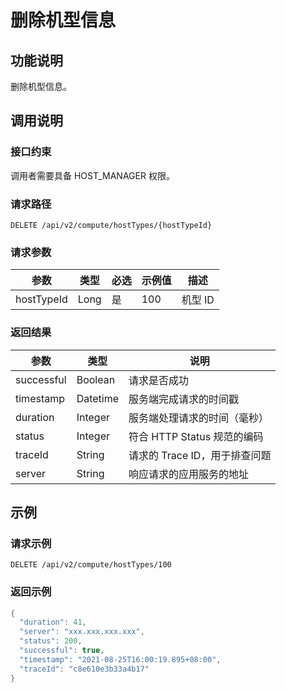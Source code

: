 删除机型信息 
===========================



功能说明 
-------------------------

删除机型信息。

调用说明 
-------------------------

### 接口约束 

调用者需要具备 HOST_MANAGER 权限。

### 请求路径 

`DELETE /api/v2/compute/hostTypes/{hostTypeId}`

### 请求参数 



|     参数     |  类型  | 必选 | 示例值 |  描述   |
|------------|------|----|-----|-------|
| hostTypeId | Long | 是  | 100 | 机型 ID |



### 返回结果 



|     参数     |    类型    |          说明          |
|------------|----------|----------------------|
| successful | Boolean  | 请求是否成功               |
| timestamp  | Datetime | 服务端完成请求的时间戳          |
| duration   | Integer  | 服务端处理请求的时间（毫秒）       |
| status     | Integer  | 符合 HTTP Status 规范的编码 |
| traceId    | String   | 请求的 Trace ID，用于排查问题  |
| server     | String   | 响应请求的应用服务的地址         |



示例 
-----------------------

### 请求示例 

`DELETE /api/v2/compute/hostTypes/100`

### 返回示例 

```java
{
  "duration": 41,
  "server": "xxx.xxx.xxx.xxx",
  "status": 200,
  "successful": true,
  "timestamp": "2021-08-25T16:00:19.895+08:00",
  "traceId": "c8e610e3b33a4b17"
}
```


